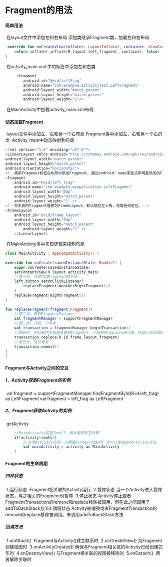 # Fragment的用法

#### 简单用法

​	在layout文件中添加左和右布局
​	添加类继承Fragment类，加载左和右布局 

```kotlin
 override fun onCreateView(inflater: LayoutInflater, container: ViewGroup?, savedInstanceState: Bundle?): View? {
    return inflater.inflate(R.layout.left_fragment, container, false)
}
```
​	在activity_main.xml 中的<fragment>标签中添加左和右类

```kotlin
  	 <fragment
        android:id="@+id/leftFrag"
        android:name="com.example.activitytest.LeftFragment"
        android:layout_width="match_parent"
        android:layout_height="match_parent"
        android:layout_weight="1"/>
```

​	在MainActivity中加载activity_main.xml布局

#### 动态加载Fragment

​	layout文件中添加左、右和另一个右布局
​	Fragment类中添加左、右和另一个右的类
​	Activity_main中动态映射到布局

```kotlin
<?xml version="1.0" encoding="utf-8"?>
<LinearLayout xmlns:android="http://schemas.android.com/apk/res/android"
android:layout_width="match_parent"
android:layout_height="match_parent"
android:orientation="horizontal">
<!--使用Fragment标签在布局中添加Fragment，通过android：name来显式声明要添加的Fragment名，注意加上包名-->
<fragment
    android:id="@+id/left_frag"
    android:name="com.example.myapplication.LeftFragment"
    android:layout_width="0dp"
    android:layout_height="match_parent"
    android:layout_weight="1" />
<!--将右侧的Fragment替换为FrameLayout，默认摆在左上角，无需任何定位。-->
<FrameLayout
    android:id="@+id/frame_layout"
    android:layout_width="0dp"
    android:layout_height="match_parent"
    	android:layout_weight="1" />
	</LinearLayout>
```
​	在MainActivity类中实现逻辑来控制布局

```kotlin
class MainActivity : AppCompatActivity() {
 
override fun onCreate(savedInstanceState: Bundle?) {
    super.onCreate(savedInstanceState)
    setContentView(R.layout.activity_main)
    //第一步，创建添加Fragment的实例
    left_button.setOnClickListener{
        replaceFragment(AnotherRightFragment())
    }
    replaceFragment(RightFragment())
}
 
fun replaceFragment(fragment:Fragment){
    //第二步，获取FragmentManager
    val fragmentManager = supportFragmentManager
    //第三步，开启一个事务
    val transaction = fragmentManager.beginTransaction()
    //第四步，向容器内添加或者替换Fragment，一般使用replace来代替，传递id和添加的Fragment实例
    transaction.replace(R.id.frame_layout,fragment)
    //第五步，提交事务
    transaction.commit()
}
}
```
#### Fragment与Activity之间的交互

##### 	1、Activity获取Fragment的实例

​		 val fragment = supportFragmentManager.findFragmentById(R.id.left_frag) as LeftFragment
​		  val fragment = left_frag as LeftFragment 

##### 	2、Fragment获取Activity的实例

​		getActivity

```kotlin
    //MainActivity可能为null，因此需要判空处理
    if(activity!=null){
        //获得Activity实例，当需要context对象时，也可以使用getActivity方法
        val mainActivity = activity as MainActivity
    }
```
#### Fragment的生命周期

##### 	四种状态

​		1.运行状态
​			Fragment相关联的Activity运行
​		2.暂停状态
​			当一个Activity进入暂停状态，与之相关的Fragment也暂停
​		3.停止状态
​			Activity停止或者FragmentTransaction的remove和replace移除被调用，但在此之间调用了addToBackStack方法
​		4.销毁状态
​			Activity被销毁或者FragmentTransaction的remove和replace移除被调用。未调用addToBackStack方法

##### 	回调方法

​		1.onAttach()
​			Fragment与Activity()建立联系时
​		2.onCreateView()
​			为Fragment创建视图时
​		3.onActivityCreated()
​			确保与Fragment相关联的Activity已经创建完毕时
​		4.onDestroyView()
​			与Fragment相关联的视图被移除时
​		5.onDetach()
​			两者解除关联时